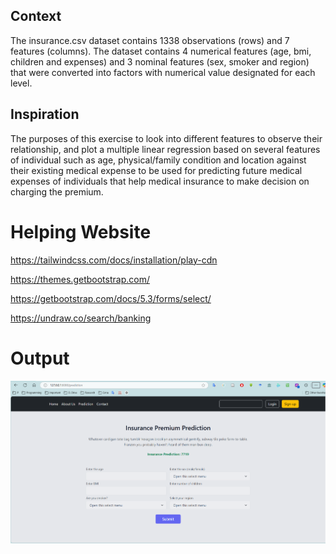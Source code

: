 ## Context
The insurance.csv dataset contains 1338 observations (rows) and 7 features (columns). The dataset contains 4 numerical features (age, bmi, children and expenses) and 3 nominal features (sex, smoker and region) that were converted into factors with numerical value designated for each level.

## Inspiration
The purposes of this exercise to look into different features to observe their relationship, and plot a multiple linear regression based on several features of individual such as age, physical/family condition and location against their existing medical expense to be used for predicting future medical expenses of individuals that help medical insurance to make decision on charging the premium.


# Helping Website

https://tailwindcss.com/docs/installation/play-cdn

https://themes.getbootstrap.com/

https://getbootstrap.com/docs/5.3/forms/select/

https://undraw.co/search/banking

# Output

![img.png](output.png)